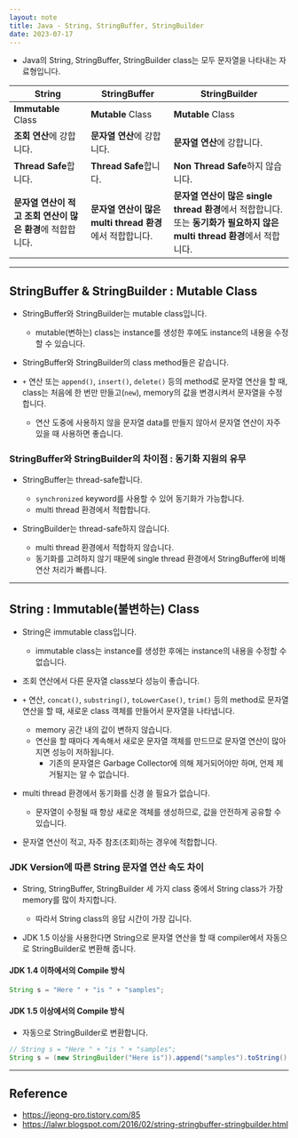 ```yaml
---
layout: note
title: Java - String, StringBuffer, StringBuilder
date: 2023-07-17
---
```





- Java의 String, StringBuffer, StringBuilder class는 모두 문자열을 나타내는 자료형입니다.

| String | StringBuffer | StringBuilder |
| --- | --- | --- |
| **Immutable** Class | **Mutable** Class | **Mutable** Class |
| **조회 연산**에 강합니다. | **문자열 연산**에 강합니다. | **문자열 연산**에 강합니다. |
| **Thread Safe**합니다. | **Thread Safe**합니다. | **Non Thread Safe**하지 않습니다. |
| **문자열 연산이 적고 조회 연산이 많은 환경**에 적합합니다. | **문자열 연산이 많은 multi thread 환경**에서 적합합니다. | **문자열 연산이 많은 single thread 환경**에서 적합합니다. 또는 **동기화가 필요하지 않은 multi thread 환경**에서 적합니다. |




---




## StringBuffer & StringBuilder : Mutable Class

- StringBuffer와 StringBuilder는 mutable class입니다.
    - mutable(변하는) class는 instance를 생성한 후에도 instance의 내용을 수정할 수 있습니다.

- StringBuffer와 StringBuilder의 class method들은 같습니다.

- `+` 연산 또는 `append()`, `insert()`, `delete()` 등의 method로 문자열 연산을 할 때, class는 처음에 한 번만 만들고(`new`), memory의 값을 변경시켜서 문자열을 수정합니다.
    - 연산 도중에 사용하지 않을 문자열 data를 만들지 않아서 문자열 연산이 자주 있을 때 사용하면 좋습니다.


### StringBuffer와 StringBuilder의 차이점 : 동기화 지원의 유무

- StringBuffer는 thread-safe합니다.
    - `synchronized` keyword를 사용할 수 있어 동기화가 가능합니다.
    - multi thread 환경에서 적합합니다.

- StringBuilder는 thread-safe하지 않습니다.
    - multi thread 환경에서 적합하지 않습니다.
    - 동기화를 고려하지 않기 때문에 single thread 환경에서 StringBuffer에 비해 연산 처리가 빠릅니다.




---




## String : Immutable(불변하는) Class

- String은 immutable class입니다.
    - immutable class는 instance를 생성한 후에는 instance의 내용을 수정할 수 없습니다.

- 조회 연산에서 다른 문자열 class보다 성능이 좋습니다.

- `+` 연산, `concat()`, `substring()`, `toLowerCase()`, `trim()` 등의 method로 문자열 연산을 할 때, 새로운 class 객체를 만들어서 문자열을 나타냅니다.
    - memory 공간 내의 값이 변하지 않습니다.
    - 연산을 할 때마다 계속해서 새로운 문자열 객체를 만드므로 문자열 연산이 많아지면 성능이 저하됩니다.
        - 기존의 문자열은 Garbage Collector에 의해 제거되어야만 하며, 언제 제거될지는 알 수 없습니다.

- multi thread 환경에서 동기화를 신경 쓸 필요가 없습니다.
    - 문자열이 수정될 때 항상 새로운 객체를 생성하므로, 값을 안전하게 공유할 수 있습니다.

- 문자열 연산이 적고, 자주 참조(조회)하는 경우에 적합합니다.


### JDK Version에 따른 String 문자열 연산 속도 차이

- String, StringBuffer, StringBuilder 세 가지 class 중에서 String class가 가장 memory를 많이 차지합니다.
    - 따라서 String class의 응답 시간이 가장 깁니다.

- JDK 1.5 이상을 사용한다면 String으로 문자열 연산을 할 때 compiler에서 자동으로 StringBuilder로 변환해 줍니다.

#### JDK 1.4 이하에서의 Compile 방식

```java
String s = "Here " + "is " + "samples";
```

#### JDK 1.5 이상에서의 Compile 방식

- 자동으로 StringBuilder로 변환합니다.

```java
// String s = "Here " + "is " + "samples";
String s = (new StringBuilder("Here is")).append("samples").toString();
```




---




## Reference

- <https://jeong-pro.tistory.com/85>
- <https://lalwr.blogspot.com/2016/02/string-stringbuffer-stringbuilder.html>
